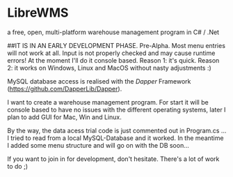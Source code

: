 # LibreWMS
a free, open, multi-platform warehouse management program in C# / .Net

##IT IS IN AN EARLY DEVELOPMENT PHASE. 
Pre-Alpha. Most menu entries will not work at all. Input is not properly checked and may cause runtime errors!
At the moment I'll do it console based. Reason 1: it's quick. Reason 2: it works on Windows, Linux and MacOS without nasty adjustments :)

MySQL database access is realised with the *Dapper* Framework (https://github.com/DapperLib/Dapper).

I want to create a warehouse management program. 
For start it will be console based to have no issues with the different operating systems, later I plan to add GUI for Mac, Win and Linux.


By the way, the data acess trial code is just commented out in Program.cs ... I tried to read from a local MySQL-Database and it worked. In the meantime I added some menu structure and will go on with the DB soon...


If you want to join in for development, don't hesitate. There's a lot of work to do ;)
